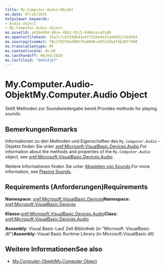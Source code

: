 ```yaml
---
title: My.Computer.Audio-Objekt
ms.date: 07/20/2015
helpviewer_keywords:
- Audio object
- My.Computer.Audio object
ms.assetid: ab5bdd04-b0ce-48b2-91c5-6404ceca31d0
ms.openlocfilehash: 35a7c7cb33dd641a4f7530e9e25aa0562c54d4b3
ms.sourcegitcommit: f8c270376ed905f6a8896ce0fe25b4f4b38ff498
ms.translationtype: MT
ms.contentlocale: de-DE
ms.lasthandoff: 06/04/2020
ms.locfileid: "84414167"
---
```

# <a name="mycomputeraudio-object"></a><span data-ttu-id="5c719-102">My.Computer.Audio-Objekt</span><span class="sxs-lookup"><span data-stu-id="5c719-102">My.Computer.Audio Object</span></span>
<span data-ttu-id="5c719-103">Stellt Methoden zur Soundwiedergabe bereit.</span><span class="sxs-lookup"><span data-stu-id="5c719-103">Provides methods for playing sounds.</span></span>  
  
## <a name="remarks"></a><span data-ttu-id="5c719-104">Bemerkungen</span><span class="sxs-lookup"><span data-stu-id="5c719-104">Remarks</span></span>  
 <span data-ttu-id="5c719-105">Informationen zu den Methoden und Eigenschaften des `My.Computer.Audio` -Objekts finden Sie unter <xref:Microsoft.VisualBasic.Devices.Audio>.</span><span class="sxs-lookup"><span data-stu-id="5c719-105">For information about the methods and properties of the `My.Computer.Audio` object, see <xref:Microsoft.VisualBasic.Devices.Audio>.</span></span>  
  
 <span data-ttu-id="5c719-106">Weitere Informationen finden Sie unter [Abspielen von Sounds](../../developing-apps/programming/computer-resources/playing-sounds.md).</span><span class="sxs-lookup"><span data-stu-id="5c719-106">For more information, see [Playing Sounds](../../developing-apps/programming/computer-resources/playing-sounds.md).</span></span>  
  
## <a name="requirements"></a><span data-ttu-id="5c719-107">Requirements (Anforderungen)</span><span class="sxs-lookup"><span data-stu-id="5c719-107">Requirements</span></span>  
 <span data-ttu-id="5c719-108">**Namespace:** <xref:Microsoft.VisualBasic.Devices></span><span class="sxs-lookup"><span data-stu-id="5c719-108">**Namespace:** <xref:Microsoft.VisualBasic.Devices></span></span>  
  
 <span data-ttu-id="5c719-109">**Klasse:**<xref:Microsoft.VisualBasic.Devices.Audio></span><span class="sxs-lookup"><span data-stu-id="5c719-109">**Class:** <xref:Microsoft.VisualBasic.Devices.Audio></span></span>  
  
 <span data-ttu-id="5c719-110">**Assembly:** Visual Basic-Lauf Zeit Bibliothek (in "Microsoft. VisualBasic. dll")</span><span class="sxs-lookup"><span data-stu-id="5c719-110">**Assembly:** Visual Basic Runtime Library (in Microsoft.VisualBasic.dll)</span></span>  
  
## <a name="see-also"></a><span data-ttu-id="5c719-111">Weitere Informationen</span><span class="sxs-lookup"><span data-stu-id="5c719-111">See also</span></span>

- [<span data-ttu-id="5c719-112">My.Computer-Objekt</span><span class="sxs-lookup"><span data-stu-id="5c719-112">My.Computer Object</span></span>](my-computer-object.md)
